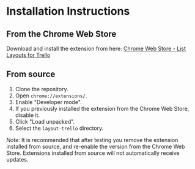 Installation Instructions
=========================

From the Chrome Web Store
-------------------------
Download and install the extension from here: [Chrome Web Store - List Layouts for Trello](https://chrome.google.com/webstore/detail/list-layouts-for-trello/aldklnbenbdgfgfbflalmlddkkndgnlc)

From source
-----------
1. Clone the repository.
2. Open `chrome://extensions/`.
3. Enable "Developer mode".
4. If you previously installed the extension from the Chrome Web Store, disable it.
5. Click "Load unpacked".
6. Select the `layout-trello` directory.

*Note*: It is recommended that after testing you remove the extension installed from source, and re-enable the version from the Chrome Web Store. Extensions installed from source will not automatically receive updates.
